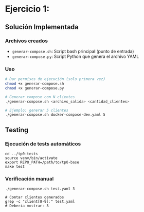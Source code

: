 # Ejercicio 1: 



## Solución Implementada

### Archivos creados
- `generar-compose.sh`: Script bash principal (punto de entrada)
- `generar-compose.py`: Script Python que genera el archivo YAML

### Uso
```bash
# Dar permisos de ejecución (solo primera vez)
chmod +x generar-compose.sh
chmod +x generar-compose.py

# Generar compose con N clientes
./generar-compose.sh <archivo_salida> <cantidad_clientes>

# Ejemplo: generar 5 clientes
./generar-compose.sh docker-compose-dev.yaml 5
```
 

## Testing

### Ejecución de tests automáticos
```
cd ../tp0-tests
source venv/bin/activate
export REPO_PATH=/path/to/tp0-base
make test
```

### Verificación manual
```
./generar-compose.sh test.yaml 3

# Contar clientes generados
grep -c "client[0-9]:" test.yaml  
# Deberia mostrar: 3
```

